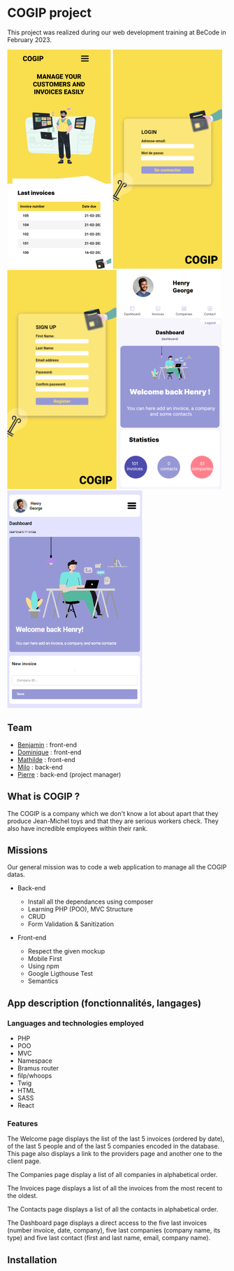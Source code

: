 # COGIP project

This project was realized during our web development training at BeCode in February 2023.

![Cogip_Home_Mobile](front/public/img/ScreenshotHomeMb.png)
![Cogip_Login_Mobile](front/public/img/ScreenshotLoginMb.png)
![Cogip_Signup_Mobile](front/public/img/ScreenshotSigninMb.png)
![Cogip_Dashboard_Mobile](front/public/img/ScreenshotDashMb.png)
![Cogip_Form_Mobile](front/public/img/ScreenshotFormMb.png)

## Team

- [Benjamin](https://github.com/BenPrst) : front-end
- [Dominique](https://github.com/DCoppee) : front-end
- [Mathilde](https://github.com/MathildeCornelis) : front-end
- [Milo](https://github.com/Milo-star) : back-end
- [Pierre](https://github.com/Gollumeo) : back-end (project manager)

## What is COGIP ?

The COGIP is a company which we don't know a lot about apart that they produce Jean-Michel toys and that they are serious workers check. They also have incredible employees within their rank.

## Missions

Our general mission was to code a web application to manage all the COGIP datas.

- Back-end

  - Install all the dependances using composer
  - Learning PHP (POO), MVC Structure
  - CRUD
  - Form Validation & Sanitization

- Front-end

  - Respect the given mockup
  - Mobile First
  - Using npm
  - Google Ligthouse Test
  - Semantics

## App description (fonctionnalités, langages)

### Languages and technologies employed

- PHP
- POO
- MVC
- Namespace
- Bramus router
- filp/whoops
- Twig
- HTML
- SASS
- React

### Features

The Welcome page displays the list of the last 5 invoices (ordered by date), of the last 5 people and of the last 5 companies encoded in the database.
This page also displays a link to the providers page and another one to the client page.

The Companies page display a list of all companies in alphabetical order.

The Invoices page displays a list of all the invoices from the most recent to the oldest.

The Contacts page displays a list of all the contacts in alphabetical order.

The Dashboard page displays a direct access to the five last invoices (number invoice, date, company), five last companies (company name, its type) and five last contact (first and last name, email, company name).

## Installation
